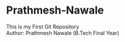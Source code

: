 # Prathmesh-Nawale
This is  my First Git Repository
<br> 
Author: Prathmesh Nawale (B.Tech Final Year)
